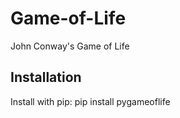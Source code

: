 # Game-of-Life
John Conway's Game of Life

Installation
------------

Install with pip:
pip install pygameoflife
